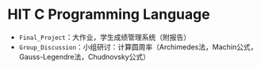 # HIT C Programming Language

* `Final_Project`：大作业，学生成绩管理系统（附报告）
* `Group_Discussion`：小组研讨：计算圆周率（Archimedes法，Machin公式，Gauss-Legendre法，Chudnovsky公式）
